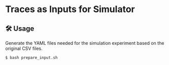 # Traces as Inputs for Simulator

## 🛠 Usage

Generate the YAML files needed for the simulation experiment based on the original CSV files.

```bash
$ bash prepare_input.sh
```